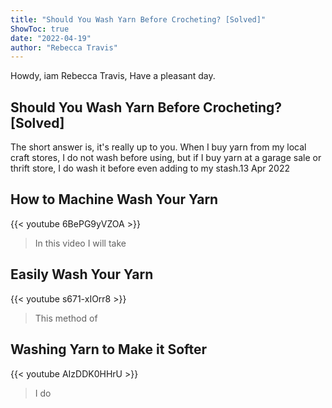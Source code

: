 ```yaml
---
title: "Should You Wash Yarn Before Crocheting? [Solved]"
ShowToc: true 
date: "2022-04-19"
author: "Rebecca Travis" 
---
```


Howdy, iam Rebecca Travis, Have a pleasant day.
## Should You Wash Yarn Before Crocheting? [Solved]
 The short answer is, it's really up to you. When I buy yarn from my local craft stores, I do not wash before using, but if I buy yarn at a garage sale or thrift store, I do wash it before even adding to my stash.13 Apr 2022

## How to Machine Wash Your Yarn
{{< youtube 6BePG9yVZOA >}}
>In this video I will take 

## Easily Wash Your Yarn
{{< youtube s671-xIOrr8 >}}
>This method of 

## Washing Yarn to Make it Softer
{{< youtube AIzDDK0HHrU >}}
>I do

